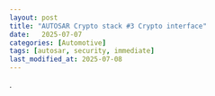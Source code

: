 ```yaml
---
layout: post
title: "AUTOSAR Crypto stack #3 Crypto interface"
date:   2025-07-07
categories: [Automotive]
tags: [autosar, security, immediate]
last_modified_at: 2025-07-08
---
```


.